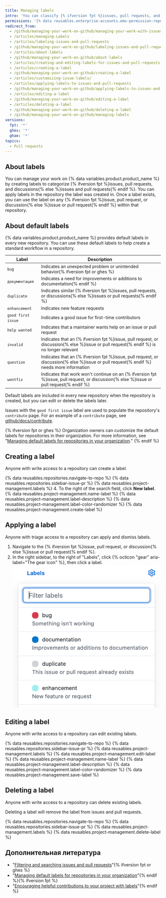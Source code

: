 ```yaml
---
title: Managing labels
intro: 'You can classify {% ifversion fpt %}issues, pull requests, and discussions{% else %}issues and pull requests{% endif %} by creating, editing, applying, and deleting labels.'
permissions: '{% data reusables.enterprise-accounts.emu-permission-repo %}'
redirect_from:
  - /github/managing-your-work-on-github/managing-your-work-with-issues-and-pull-requests/managing-labels
  - /articles/managing-Labels
  - /articles/labeling-issues-and-pull-requests
  - /github/managing-your-work-on-github/labeling-issues-and-pull-requests
  - /articles/about-labels
  - /github/managing-your-work-on-github/about-labels
  - /articles/creating-and-editing-labels-for-issues-and-pull-requests
  - /articles/creating-a-label
  - /github/managing-your-work-on-github/creating-a-label
  - /articles/customizing-issue-labels/
  - /articles/applying-labels-to-issues-and-pull-requests
  - /github/managing-your-work-on-github/applying-labels-to-issues-and-pull-requests
  - /articles/editing-a-label
  - /github/managing-your-work-on-github/editing-a-label
  - /articles/deleting-a-label
  - /github/managing-your-work-on-github/deleting-a-label
  - /github/managing-your-work-on-github/managing-labels
versions:
  fpt: '*'
  ghes: '*'
  ghae: '*'
topics:
  - Pull requests
---
```

  ## About labels

You can manage your work on {% data variables.product.product_name %} by creating labels to categorize {% ifversion fpt %}issues, pull requests, and discussions{% else %}issues and pull requests{% endif %}. You can apply labels in the repository the label was created in. Once a label exists, you can use the label on any {% ifversion fpt %}issue, pull request, or discussion{% else %}issue or pull request{% endif %} within that repository.

## About default labels

{% data variables.product.product_name %} provides default labels in every new repository. You can use these default labels to help create a standard workflow in a repository.

| Label              | Description                                                                                                                              |
| ------------------ | ---------------------------------------------------------------------------------------------------------------------------------------- |
| `bug`              | Indicates an unexpected problem or unintended behavior{% ifversion fpt or ghes %}
| `документация`     | Indicates a need for improvements or additions to documentation{% endif %}
| `duplicate`        | Indicates similar {% ifversion fpt %}issues, pull requests, or discussions{% else %}issues or pull requests{% endif %}
| `enhancement`      | Indicates new feature requests                                                                                                           |
| `good first issue` | Indicates a good issue for first-time contributors                                                                                       |
| `help wanted`      | Indicates that a maintainer wants help on an issue or pull request                                                                       |
| `invalid`          | Indicates that an {% ifversion fpt %}issue, pull request, or discussion{% else %}issue or pull request{% endif %} is no longer relevant  |
| `question`         | Indicates that an {% ifversion fpt %}issue, pull request, or discussion{% else %}issue or pull request{% endif %} needs more information |
| `wontfix`          | Indicates that work won't continue on an {% ifversion fpt %}issue, pull request, or discussion{% else %}issue or pull request{% endif %}

Default labels are included in every new repository when the repository is created, but you can edit or delete the labels later.

Issues with the `good first issue` label are used to populate the repository's `contribute` page. For an example of a `contribute` page, see [github/docs/contribute](https://github.com/github/docs/contribute).

{% ifversion fpt or ghes %}
Organization owners can customize the default labels for repositories in their organization. For more information, see "[Managing default labels for repositories in your organization](/articles/managing-default-labels-for-repositories-in-your-organization)."
{% endif %}

## Creating a label

Anyone with write access to a repository can create a label.

{% data reusables.repositories.navigate-to-repo %}
{% data reusables.repositories.sidebar-issue-pr %}
{% data reusables.project-management.labels %}
4. To the right of the search field, click **New label**.
{% data reusables.project-management.name-label %}
{% data reusables.project-management.label-description %}
{% data reusables.project-management.label-color-randomizer %}
{% data reusables.project-management.create-label %}

## Applying a label

Anyone with triage access to a repository can apply and dismiss labels.

1. Navigate to the {% ifversion fpt %}issue, pull request, or discussion{% else %}issue or pull request{% endif %}.
1. In the right sidebar, to the right of "Labels", click {% octicon "gear" aria-label="The gear icon" %}, then click a label. !["Labels" drop-down menu](/assets/images/help/issues/labels-drop-down.png)

## Editing a label

Anyone with write access to a repository can edit existing labels.

{% data reusables.repositories.navigate-to-repo %}
{% data reusables.repositories.sidebar-issue-pr %}
{% data reusables.project-management.labels %}
{% data reusables.project-management.edit-label %}
{% data reusables.project-management.name-label %}
{% data reusables.project-management.label-description %}
{% data reusables.project-management.label-color-randomizer %}
{% data reusables.project-management.save-label %}

## Deleting a label

Anyone with write access to a repository can delete existing labels.

Deleting a label will remove the label from issues and pull requests.

{% data reusables.repositories.navigate-to-repo %}
{% data reusables.repositories.sidebar-issue-pr %}
{% data reusables.project-management.labels %}
{% data reusables.project-management.delete-label %}

## Дополнительная литература
- "[Filtering and searching issues and pull requests](/issues/tracking-your-work-with-issues/filtering-and-searching-issues-and-pull-requests)"{% ifversion fpt or ghes %}
- "[Managing default labels for repositories in your organization](/articles/managing-default-labels-for-repositories-in-your-organization)"{% endif %}{% ifversion fpt %}
- "[Encouraging helpful contributions to your project with labels](/communities/setting-up-your-project-for-healthy-contributions/encouraging-helpful-contributions-to-your-project-with-labels)"{% endif %}
